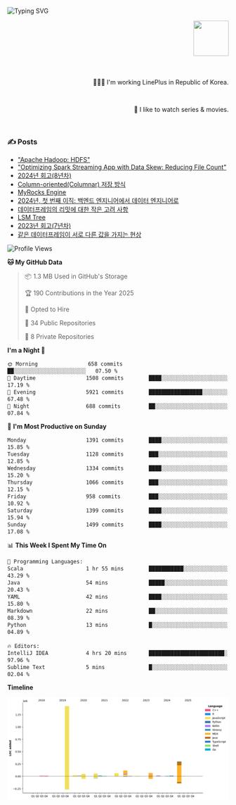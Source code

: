 ![Typing SVG](https://readme-typing-svg.herokuapp.com/?lines=Hello,+I'm+Changkwon+😎&height=150&width=1024&size=40&color=458588&background=282828&center=true&vCenter=true&multiline=false&duration=2000&pause=0)

<div align=right>
  <a href="https://github.com/devxb/gitanimals">
    <img
      src="https://render.gitanimals.org/lines/spearkkk?pet-id=624227435622945015"
      width="80"
      height="80"
    />
  </a>
  <br/>
  <br/>  
  <br/>
  
  👨🏼‍💻 I'm working LinePlus in Republic of Korea.
  
  <br/>
  
  🍿 I like to watch series & movies.
  
  <br/>

</div>
  
<div align=left>
  
  <div>
    
  ### ✍️ Posts
    
  </div>
  
  <!-- BLOGPOSTS:START -->
- ["Apache Hadoop: HDFS"](https://spearkkk.dev/kr/blog/apache-hadoop-hdfs)
- ["Optimizing Spark Streaming App with Data Skew: Reducing File Count"](https://spearkkk.dev/kr/blog/optimizing-spark-streaming-app-with-data-skew-reducing-file-count)
- [2024년 회고(8년차)](https://spearkkk.dev/kr/blog/8th-year-retrospect)
- [Column-oriented(Columnar) 저장 방식](https://spearkkk.dev/kr/blog/column-oriented)
- [MyRocks Engine](https://spearkkk.dev/kr/blog/my-rocks_engine)
- [2024년, 첫 번째 이직: 백엔드 엔지니어에서 데이터 엔지니어로](https://spearkkk.dev/kr/blog/2024-first-changing-company-from-backend-to-data-engineer)
- [데이터프레임의 리밋에 대한 작은 고려 사항](https://spearkkk.dev/kr/blog/dataframe-limit)
- [LSM Tree](https://spearkkk.dev/kr/blog/lsm-tree)
- [2023년 회고(7년차)](https://spearkkk.dev/kr/blog/7th-year-retrospect)
- [같은 데이터프레임이 서로 다른 값을 가지는 현상](https://spearkkk.dev/kr/blog/two-dataframe-have-another-value)
<!-- BLOGPOSTS:END -->

  
<!--START_SECTION:waka-->
![Profile Views](http://img.shields.io/badge/Profile%20Views-0-blue)

**🐱 My GitHub Data** 

> 📦 1.3 MB Used in GitHub's Storage 
 > 
> 🏆 190 Contributions in the Year 2025
 > 
> 💼 Opted to Hire
 > 
> 📜 34 Public Repositories 
 > 
> 🔑 8 Private Repositories 
 > 
**I'm a Night 🦉** 

```text
🌞 Morning                658 commits         ██░░░░░░░░░░░░░░░░░░░░░░░   07.50 % 
🌆 Daytime                1508 commits        ████░░░░░░░░░░░░░░░░░░░░░   17.19 % 
🌃 Evening                5921 commits        █████████████████░░░░░░░░   67.48 % 
🌙 Night                  688 commits         ██░░░░░░░░░░░░░░░░░░░░░░░   07.84 % 
```
📅 **I'm Most Productive on Sunday** 

```text
Monday                   1391 commits        ████░░░░░░░░░░░░░░░░░░░░░   15.85 % 
Tuesday                  1128 commits        ███░░░░░░░░░░░░░░░░░░░░░░   12.85 % 
Wednesday                1334 commits        ████░░░░░░░░░░░░░░░░░░░░░   15.20 % 
Thursday                 1066 commits        ███░░░░░░░░░░░░░░░░░░░░░░   12.15 % 
Friday                   958 commits         ███░░░░░░░░░░░░░░░░░░░░░░   10.92 % 
Saturday                 1399 commits        ████░░░░░░░░░░░░░░░░░░░░░   15.94 % 
Sunday                   1499 commits        ████░░░░░░░░░░░░░░░░░░░░░   17.08 % 
```


📊 **This Week I Spent My Time On** 

```text
💬 Programming Languages: 
Scala                    1 hr 55 mins        ███████████░░░░░░░░░░░░░░   43.29 % 
Java                     54 mins             █████░░░░░░░░░░░░░░░░░░░░   20.43 % 
YAML                     42 mins             ████░░░░░░░░░░░░░░░░░░░░░   15.80 % 
Markdown                 22 mins             ██░░░░░░░░░░░░░░░░░░░░░░░   08.39 % 
Python                   13 mins             █░░░░░░░░░░░░░░░░░░░░░░░░   04.89 % 

🔥 Editors: 
IntelliJ IDEA            4 hrs 20 mins       ████████████████████████░   97.96 % 
Sublime Text             5 mins              █░░░░░░░░░░░░░░░░░░░░░░░░   02.04 % 
```

**Timeline**

![Lines of Code chart](https://raw.githubusercontent.com/spearkkk/spearkkk/main/assets/bar_graph.png)


<!--END_SECTION:waka-->
</div>

